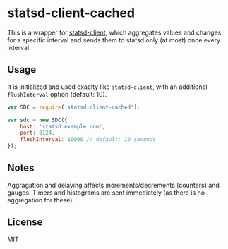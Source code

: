 statsd-client-cached
====================

This is a wrapper for [statsd-client](https://github.com/msiebuhr/node-statsd-client), which aggregates values and changes for a specific interval and sends them to statsd only (at most) once every interval.

Usage
-----

It is initialized and used exaclty like `statsd-client`, with an additional `flushInterval` option (default: 10).

```javascript
var SDC = require('statsd-client-cached');

var sdc = new SDC({
    host: 'statsd.example.com',
    port: 8124,
    flushInterval: 10000 // default: 10 seconds
});
```

Notes
-----

Aggragation and delaying affects increments/decrements (counters) and gauges. Timers and histograms are sent immediately (as there is no aggregation for these).

License
-------

MIT
